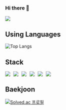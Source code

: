 ### Hi there 👋
<a href="https://hits.seeyoufarm.com"><img src="https://hits.seeyoufarm.com/api/count/incr/badge.svg?url=https%3A%2F%2Fgithub.com%2Fdahyuniiiiii&count_bg=%2379C83D&title_bg=%23555555&icon=&icon_color=%23E7E7E7&title=Today+%26+Total&edge_flat=false"/></a>


## Using Languages
![Top Langs](https://github-readme-stats.vercel.app/api/top-langs/?username=dahyuniiiiii&layout=compact)

## Stack

<div style="display: flex; gap: 10px;">
  <img src="https://img.shields.io/badge/html5-E34F26?style=flat&logo=html5&logoColor=white">
  <img src="https://img.shields.io/badge/css-1572B6?style=flat&logo=css3&logoColor=white">
  <img src="https://img.shields.io/badge/python-3670A0?style=flat&logo=python&logoColor=ffdd54">
  <img src="https://img.shields.io/badge/c++-00599C?style=flat&logo=c%2B%2B&logoColor=white">
  <img src="https://img.shields.io/badge/java-007396?style=flat&logo=java&logoColor=white">
  <img src="https://img.shields.io/badge/c-A8B9CC?style=flat&logo=c&logoColor=white">
</div>


  
## Baekjoon
[![Solved.ac 프로필](http://mazassumnida.wtf/api/v2/generate_badge?boj=imcute0703123)](https://solved.ac/imcute0703123)

